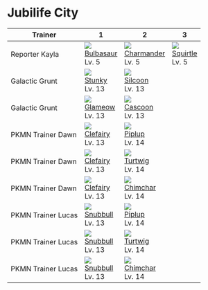 # Jubilife City

Trainer            | 1                                  | 2                                   | 3                                 | 
---                | ---                                | ---                                 | ---                               | 
Reporter Kayla     | ![][001]<br> [Bulbasaur]<br> Lv. 5 | ![][004]<br> [Charmander]<br> Lv. 5 | ![][007]<br> [Squirtle]<br> Lv. 5 | 
Galactic Grunt     | ![][434]<br> [Stunky]<br> Lv. 13   | ![][266]<br> [Silcoon]<br> Lv. 13   | &nbsp;                            | 
Galactic Grunt     | ![][431]<br> [Glameow]<br> Lv. 13  | ![][268]<br> [Cascoon]<br> Lv. 13   | &nbsp;                            | 
PKMN Trainer Dawn  | ![][035]<br> [Clefairy]<br> Lv. 13 | ![][393]<br> [Piplup]<br> Lv. 14    | &nbsp;                            | 
PKMN Trainer Dawn  | ![][035]<br> [Clefairy]<br> Lv. 13 | ![][387]<br> [Turtwig]<br> Lv. 14   | &nbsp;                            | 
PKMN Trainer Dawn  | ![][035]<br> [Clefairy]<br> Lv. 13 | ![][390]<br> [Chimchar]<br> Lv. 14  | &nbsp;                            | 
PKMN Trainer Lucas | ![][209]<br> [Snubbull]<br> Lv. 13 | ![][393]<br> [Piplup]<br> Lv. 14    | &nbsp;                            | 
PKMN Trainer Lucas | ![][209]<br> [Snubbull]<br> Lv. 13 | ![][387]<br> [Turtwig]<br> Lv. 14   | &nbsp;                            | 
PKMN Trainer Lucas | ![][209]<br> [Snubbull]<br> Lv. 13 | ![][390]<br> [Chimchar]<br> Lv. 14  | &nbsp;                            | 

[Bulbasaur]: ../../pokemon_changes/001/
[Charmander]: ../../pokemon_changes/004/
[Squirtle]: ../../pokemon_changes/007/
[Clefairy]: ../../pokemon_changes/035/
[Snubbull]: ../../pokemon_changes/209/
[Silcoon]: ../../pokemon_changes/266/
[Cascoon]: ../../pokemon_changes/268/
[Turtwig]: ../../pokemon_changes/387/
[Chimchar]: ../../pokemon_changes/390/
[Piplup]: ../../pokemon_changes/393/
[Glameow]: ../../pokemon_changes/431/
[Stunky]: ../../pokemon_changes/434/
[001]: ../img/pokemon/001.png
[004]: ../img/pokemon/004.png
[007]: ../img/pokemon/007.png
[035]: ../img/pokemon/035.png
[209]: ../img/pokemon/209.png
[266]: ../img/pokemon/266.png
[268]: ../img/pokemon/268.png
[387]: ../img/pokemon/387.png
[390]: ../img/pokemon/390.png
[393]: ../img/pokemon/393.png
[431]: ../img/pokemon/431.png
[434]: ../img/pokemon/434.png
